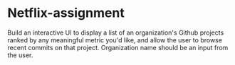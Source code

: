 # Netflix-assignment
Build an interactive UI to display a list of an organization's Github projects ranked by any meaningful metric you'd like, and allow the user to browse recent commits on that project. Organization name should be an input from the user.
